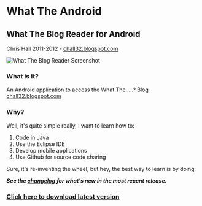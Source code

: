 What The Android
==============

## What The Blog Reader for Android
Chris Hall 2011-2012 - [chall32.blogspot.com]

![What The Blog Reader Screenshot](http://1.bp.blogspot.com/-L1Vn1y9zQE0/T7aygwVf4XI/AAAAAAAABKg/sTFtDEKWzpE/s1600/WT.png)

### What is it?
An Android application to access the What The.....? Blog [chall32.blogspot.com]

### Why?
Well, it's quite simple really, I want to learn how to:

 1. Code in Java
 2. Use the Eclipse IDE
 3. Develop mobile applications
 4. Use Github for source code sharing

Sure, it's re-inventing the wheel, but hey, the best way to learn is by doing.


***See the [changelog] for what's new in the most recent release.***


### [Click here to download latest version](https://sites.google.com/site/chall32/android/whatthe.apk)

[changelog]: https://github.com/chall32/whatthe/blob/master/ChangeLog
[chall32.blogspot.com]: http://chall32.blogspot.com
